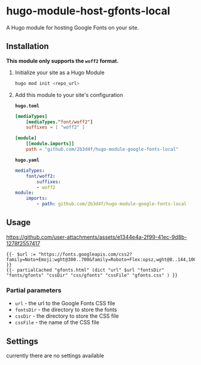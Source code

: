 # hugo-module-host-gfonts-local

A Hugo module for hosting Google Fonts on your site.

## Installation

**This module only supports the `woff2` format.**

1. Initialize your site as a Hugo Module

   ```bash
   hugo mod init <repo_url>
   ```

2. Add this module to your site's configuration

    **`hugo.toml`**

    ```toml
    [mediaTypes]
        [mediaTypes."font/woff2"]
        suffixes = [ "woff2" ]

    [module]
        [[module.imports]]
        path = "github.com/2b3d4f/hugo-module-google-fonts-local"
    ```

    **`hugo.yaml`**

    ```yaml
    mediaTypes:
        font/woff2:
            suffixes:
            - woff2
    module:
        imports:
            - path: github.com/2b3d4f/hugo-module-google-fonts-local
    ```

## Usage

https://github.com/user-attachments/assets/e1344e4a-2f99-41ec-9d8b-1278f2557417

```
{{- $url := "https://fonts.googleapis.com/css2?family=Noto+Emoji:wght@300..700&family=Roboto+Flex:opsz,wght@8..144,100..1000&display=swap" }}
{{- partialCached "gfonts.html" (dict "url" $url "fontsDir" "fonts/gfonts" "cssDir" "css/gfonts" "cssFile" "gfonts.css" ) }}
```

### Partial parameters

- `url` - the url to the Google Fonts CSS file
- `fontsDir` - the directory to store the fonts
- `cssDir` - the directory to store the CSS file
- `cssFile` - the name of the CSS file

## Settings

currently there are no settings available
